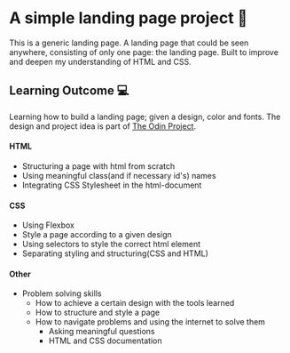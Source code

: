 # A simple landing page project 🛬

This is a generic landing page. A landing page that could be seen anywhere, consisting of only one page: the landing page. Built to improve and deepen my understanding of HTML and CSS.

## Learning Outcome 💻

Learning how to build a landing page; given a design, color and fonts. The design and project idea is part of [The Odin Project](https://www.theodinproject.com/).

#### HTML
- Structuring a page with html from scratch
- Using meaningful class(and if necessary id's) names
- Integrating CSS Stylesheet in the html-document

#### CSS
- Using Flexbox
- Style a page according to a given design
- Using selectors to style the correct html element
- Separating styling and structuring(CSS and HTML)

#### Other
- Problem solving skills
  - How to achieve a certain design with the tools learned
  - How to structure and style a page
  - How to navigate problems and using the internet to solve them
    - Asking meaningful questions
    - HTML and CSS documentation




